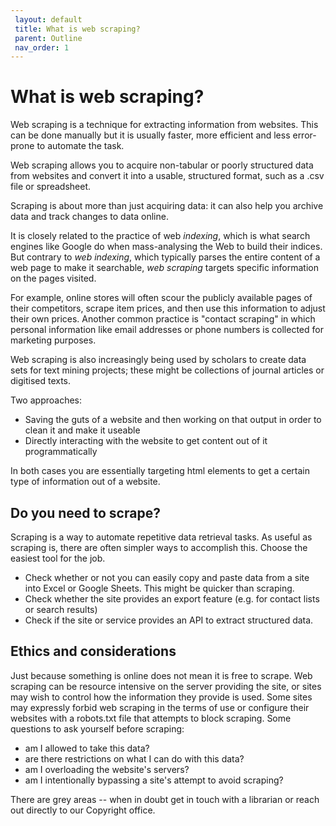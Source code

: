 ```yaml
---
 layout: default
 title: What is web scraping?
 parent: Outline
 nav_order: 1
---
```

# What is web scraping?

Web scraping is a technique for extracting information from websites. This can be done manually
but it is usually faster, more efficient and less error-prone to automate the task.

Web scraping allows you to acquire non-tabular or poorly structured data from websites and convert it
into a usable, structured format, such as a .csv file or spreadsheet.

Scraping is about more than just acquiring data: it can also help you archive data and track changes to data online.

It is closely related to the practice of
web _indexing_, which is what search engines like Google do when mass-analysing the Web to build
their indices. But contrary to _web indexing_, which typically parses the entire content of a web
page to make it searchable, _web scraping_ targets specific information on the pages visited.

For example, online stores will often scour the publicly available pages of their competitors,
scrape item prices, and then use this information to adjust their own prices. Another common
practice is "contact scraping" in which personal information like email
addresses or phone numbers is collected for marketing purposes.

Web scraping is also increasingly being used by scholars to create data sets for
text mining projects; these might be collections of journal articles or digitised texts.

Two approaches:
* Saving the guts of a website and then working on that output in order to clean it and make it useable
* Directly interacting with the website to get content out of it programmatically

In both cases you are essentially targeting html elements to get a certain type of information out of a website.

## Do you need to scrape?

Scraping is a way to automate repetitive data retrieval tasks. As useful as scraping is, there are often simpler ways to accomplish this. Choose the easiest tool for the job.

- Check whether or not you can easily copy and paste data from a site into Excel or Google Sheets. This might be quicker than scraping.
- Check whether the site provides an export feature (e.g. for contact lists or search results)
- Check if the site or service provides an API to extract structured data.


## Ethics and considerations

Just because something is online does not mean it is free to scrape. Web scraping can be resource intensive on the server providing the site, or sites may wish to control how the information they provide is used. Some sites may expressly forbid web scraping in the terms of use or configure their websites with a robots.txt file that attempts to block scraping.  Some questions to ask yourself before scraping:

- am I allowed to take this data?
- are there restrictions on what I can do with this data?
- am I overloading the website's servers?
- am I intentionally bypassing a site's attempt to avoid scraping?

There are grey areas -- when in doubt get in touch with a librarian or reach out directly to our Copyright office.

